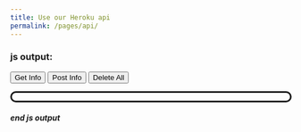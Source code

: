 ```yaml
---
title: Use our Heroku api
permalink: /pages/api/
---
```

<style>
    #javascriptOutput
    {
        border-radius: 20px; 
        border-style: solid; 
        padding: 7px; 
        border-color: white"
    }
    p
    {
        color: #7979ab;
    }
</style>
<script>
    $("#javascriptOutput").after("I wrote this with Javascript")


    async function sendGetRequest(){
        var response = await fetch("https://passapiproject.herokuapp.com/api/v1/Uptime",{
            headers:{ "Access-Control-Allow-Origin": "https://passapiproject.herokuapp.com" }
        });
        var myjson = await response.json();
        $("#javascriptOutput").empty();
        myjson.forEach((item) => {
            $("#javascriptOutput").append("<p>State: " + item.state + " StartTime: " + item.startTime + "</p>")
        });
        $("#javascriptOutput").after(myjson)
    }
    async function sendPostRequest(){
        var response = await fetch("https://passapiproject.herokuapp.com/api/v1/Uptime",{
            headers:
            {
                "Access-Control-Allow-Origin": "https://passapiproject.herokuapp.com",
                'Content-Type': 'application/json'
            },
            method: "post",
            body:
            {
                "Id": 54000,
                "State": "From Jekyll"
            }
        }
    }
    async function sendDeleteRequest(){
        var response = await fetch("https://passapiproject.herokuapp.com/api/v1/Uptime",{
            headers:{ "Access-Control-Allow-Origin": "https://passapiproject.herokuapp.com" },
            method: "delete"
        });
    }
</script>

### js output:
<button  onClick="sendGetRequest()">Get Info</button>
<button  onClick="sendPostRequest()">Post Info</button>
<button  onClick="sendDeleteRequest()">Delete All</button>
<div id="javascriptOutput"></div>


##### end js output
